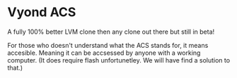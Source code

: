 # Vyond ACS
A fully 100% better LVM clone then any clone out there but still in beta!

For those who doesn't understand what the ACS stands for, it means accesible. Meaning it can be accsessed by anyone with a working computer. (It does require flash unfortunetley. We will have find a solution to that.)
